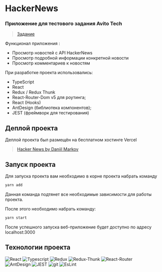 # HackerNews

### Приложение для тестового задания Avito Tech

> [Задание](https://github.com/avito-tech/internship_frontend_2022)

Функционал приложения :

-   Просмотр новостей с API HackerNews
-   Просмотр подробной информации конкретной новости
-   Просмотр комментариев к новостям

При разработке проекта использовались:

-   TypeScript
-   React
-   Redux / Redux Thunk
-   React-Router-Dom v5 для роутинга;
-   React (Hooks)
-   AntDesign (библиотека компонентов);
-   JEST (фреймворк для тестирования)

## Деплой проекта

Деплой проекта был размещён на бесплатном хостинге Vercel

> [Hacker News by Daniil Markov](https://hacker-news-mauve.vercel.app/)

## Запуск проекта

Для запуска проекта вам необходимо в корне проекта набрать команду

```javascript
yarn add
```

Данная команда подтянет все необходимые зависимости для работы проекта.

После этого необходимо набрать команду:

```javascript
yarn start
```

После успешного запуска веб-приложение будет доступно по адресу localhost:3000

## Технологии проекта

<p>
  <img alt="React" src="https://img.shields.io/badge/-React-45b8d8?style=for-the-badge&logo=react&logoColor=white" />
  <img alt="Typescript" src="https://img.shields.io/badge/-Typescript-317ac5?style=for-the-badge&logo=typescript&logoColor=white" />
  <img alt="Redux" src="https://img.shields.io/badge/-Redux-430098?style=for-the-badge&logo=redux&logoColor=white" />
  <img alt="Redux-Thunk" src="https://img.shields.io/badge/-Redux_Thunk-white?style=for-the-badge&logo=Redux&logoColor=430098" />
  <img alt="React-Router" src="https://img.shields.io/badge/-React_Router-black?style=for-the-badge&logo=react-router&logoColor=orange" />
  <img alt="AntDesign" src="https://img.shields.io/badge/-AntDesign-18b4ec?style=for-the-badge&logo=antdesign&logoColor=white" />
  <img alt="JEST" src="https://img.shields.io/badge/-JEST-984150?style=for-the-badge&logo=jest&logoColor=white" />
  <img alt="git" src="https://img.shields.io/badge/-Git-F05032?style=for-the-badge&logo=git&logoColor=white" />
  <img alt="EsLint" src="https://img.shields.io/badge/-EsLint-blue?style=for-the-badge&logo=EsLint&logoColor=white" />
</p>

